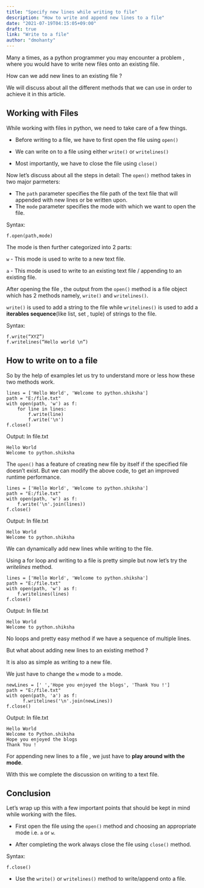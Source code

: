 ```yaml
---
title: "Specify new lines while writing to file"
description: "How to write and append new lines to a file"
date: "2021-07-19T04:15:05+09:00"
draft: true
link: "Write to a file"
author: "dmohanty"
---
```

Many a times, as a python programmer you may encounter a problem , where you would have to write new files onto an existing file.

How can we add new lines to an existing file ?

We will discuss about all the different methods that we can use in order to achieve it in this article.

## Working with Files

While working with files in python, we need to take care of a few things.

- Before writing to a file, we have to first open the file using `open()`

- We can write on to a file using either `write()` or `writelines()`

- Most importantly, we have to close the file using `close()`

Now let’s discuss about all the steps in detail:
The `open()` method takes in two major parmeters:
- The `path` parameter specifies the file path of the text file that will appended with new lines or be written upon.
- The `mode` parameter specifies the mode with which we want to open the file.

Syntax:
```
f.open(path,mode)
```

The mode is then further categorized into 2 parts:

`w` - This mode is used to write to a new text file.

`a` -  This mode is used to write to an existing text file / appending to an existing file.

After opening the file , the output from the `open()` method is a file object which has 2 methods namely, `write()` and `writelines()`.

`write()` is used to add a string to the file while `writelines()` is used to add a **iterables sequence**(like list, set , tuple) of strings to the file.

Syntax:
```
f.write(“XYZ”)
f.writelines(“Hello world \n”)
```

## How to write on to a file

So by the help of examples let us try to understand more or less how these two methods work.

```
lines = ['Hello World', 'Welcome to python.shiksha']
path = "E:/file.txt"
with open(path, 'w') as f:
    for line in lines:
        f.write(line)
        f.write('\n')
f.close()
```
Output:
In file.txt
```
Hello World
Welcome to python.shiksha
```

The `open()` has a feature of creating new file by itself if the specified file doesn’t exist.
But we can modify the above code, to get an improved runtime performance.

```
lines = ['Hello World', 'Welcome to python.shiksha']
path = "E:/file.txt"
with open(path, 'w') as f:
    f.write('\n'.join(lines))
f.close()
```
Output:
In file.txt
```
Hello World
Welcome to python.shiksha
```

We can dynamically add new lines while writing to the file.

Using a for loop and writing to a file is pretty simple but now let’s try the *writelines* method.

```
lines = ['Hello World', 'Welcome to python.shiksha']
path = "E:/file.txt"
with open(path, 'w') as f:
    f.writelines(lines)
f.close()
```

Output:
In file.txt
```
Hello World
Welcome to python.shiksha
```

No loops and pretty easy method if we have a sequence of multiple lines.

But what about adding new lines to an existing method ?

It is also as simple as writing to a new file.

We just have to change the `w` mode to `a` mode.

```
newLines = [' ','Hope you enjoyed the blogs', 'Thank You !']
path = "E:/file.txt"
with open(path, 'a') as f:
      f.writelines('\n'.join(newLines))
f.close()
```
Output:
In file.txt
```
Hello World
Welcome to Python.shiksha
Hope you enjoyed the blogs
Thank You !
```
For appending new lines to a file , we just have to **play around with the mode**.

With this we complete the discussion on writing to a text file.

## Conclusion
 
Let’s wrap up this with a few important points that should be kept in mind while working with the files.

- First open the file using the `open()` method and choosing an appropriate mode i.e. `a` or `w`.

- After completing the work always close the file using `close()` method.

Syntax:
```
f.close() 
```

- Use the `write()` or `writelines()` method to write/append onto a file.



